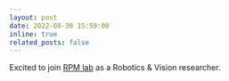 ```yaml
---
layout: post
date: 2022-08-30 15:59:00
inline: true
related_posts: false
---
```

Excited to join [RPM lab](https://rpm-lab.github.io/allnews.html) as a Robotics & Vision researcher.
